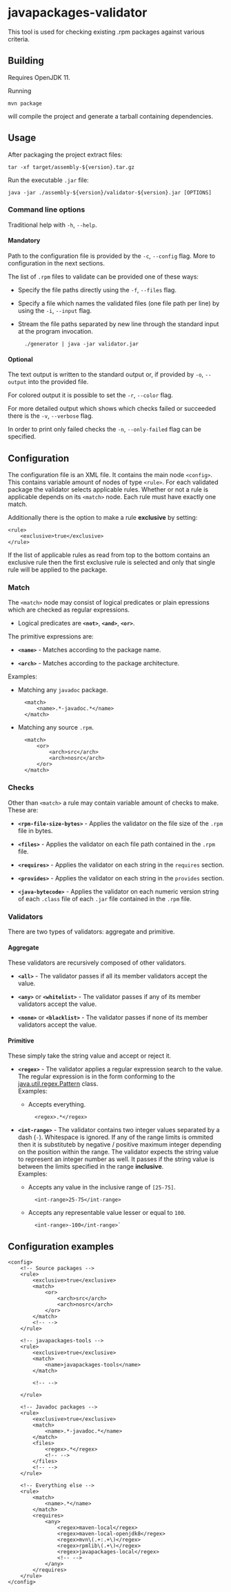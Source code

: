 # javapackages-validator

This tool is used for checking existing .rpm packages against various criteria.

## Building

Requires OpenJDK 11.

Running

	mvn package

will compile the project and generate a tarball containing dependencies.

## Usage

After packaging the project extract files:

	tar -xf target/assembly-${version}.tar.gz

Run the executable `.jar` file:

	java -jar ./assembly-${version}/validator-${version}.jar [OPTIONS]

### Command line options

Traditional help with `-h`, `--help`.

#### Mandatory

Path to the configuration file is provided by the `-c`, `--config` flag.
More to configuration in the next sections.

The list of `.rpm` files to validate can be provided one of these ways:

* Specify the file paths directly using the `-f`, `--files` flag.

* Specify a file which names the validated files (one file path per line) by
using the `-i`, `--input` flag.

* Stream the file paths separated by new line through the standard input at
the program invocation.

		./generator | java -jar validator.jar

#### Optional

The text output is written to the standard output or, if provided by `-o`,
`--output` into the provided file.

For colored output it is possible to set the `-r`, `--color` flag.

For more detailed output which shows which checks failed or succeeded there is
the `-v`, `--verbose` flag.

In order to print only failed checks the `-n`, `--only-failed` flag can be
specified.


## Configuration

The configuration file is an XML file.
It contains the main node `<config>`. This contains variable amount of nodes of
type `<rule>`. For each validated package the validator selects applicable
rules. Whether or not a rule is applicable depends on its `<match>` node. Each
rule must have exactly one match.

Additionally there is the option to make a rule **exclusive** by setting:

	<rule>
		<exclusive>true</exclusive>
	</rule>

If the list of applicable rules as read
from top to the bottom contains an exclusive rule then the first exclusive rule
is selected and only that single rule will be applied to the package.

### Match

The `<match>` node may consist of logical predicates or plain epressions which
are checked as regular expressions.

* Logical predicates are **`<not>`**, **`<and>`**, **`<or>`**.

The primitive expressions are:

* **`<name>`** -
Matches according to the package name.

* **`<arch>`** -
Matches according to the package architecture.

Examples:

* Matching any `javadoc` package.

		<match>
			<name>.*-javadoc.*</name>
		</match>

* Matching any source `.rpm`.

		<match>
			<or>
				<arch>src</arch>
				<arch>nosrc</arch>
			</or>
		</match>

### Checks

Other than `<match>` a rule may contain variable amount of checks to make. These
are:

* **`<rpm-file-size-bytes>`** -
Applies the validator on the file size of the `.rpm` file in bytes.

* **`<files>`** -
Applies the validator on each file path contained in the `.rpm` file.

* **`<requires>`** -
Applies the validator on each string in the `requires` section.

* **`<provides>`** -
Applies the validator on each string in the `provides` section.

* **`<java-bytecode>`** -
Applies the validator on each numeric version string of each `.class` file of
each `.jar` file contained in the `.rpm` file.

### Validators

There are two types of validators: aggregate and primitive.

#### Aggregate

These validators are recursively composed of other validators.

* **`<all>`** -
The validator passes if all its member validators accept the value.

* **`<any>`** or  **`<whitelist>`** -
The validator passes if any of its member validators accept the value.

* **`<none>`** or  **`<blacklist>`** -
The validator passes if none of its member validators accept the value.

#### Primitive

These simply take the string value and accept or reject it.

* **`<regex>`** -
The validator applies a regular expression search to the value. The regular
expression is in the form conforming to the [java.util.regex.Pattern](
https://docs.oracle.com/javase/8/docs/api/java/util/regex/Pattern.html
)
class.<br>
Examples:

	* Accepts everything.
	
			<regex>.*</regex>

* **`<int-range>`** -
The validator contains two integer values separated by a dash (`-`). Whitespace
is ignored. If any of the range limits is ommited then it is substituteb by
negative / positive maximum integer depending on the position within the range.
The validator expects the string value to represent an integer number as well.
It passes if the string value is between the limits specified in the range
**inclusive**.<br>
Examples:

	* Accepts any value in the inclusive range of `[25-75]`.
	
			<int-range>25-75</int-range>
			
	* Accepts any representable value lesser or equal to `100`.
	
			<int-range>-100</int-range>`

## Configuration examples

	<config>
		<!-- Source packages -->
		<rule>
			<exclusive>true</exclusive>
			<match>
				<or>
					<arch>src</arch>
					<arch>nosrc</arch>
				</or>
			</match>
			<!-- -->
		</rule>
		
		<!-- javapackages-tools -->
		<rule>
			<exclusive>true</exclusive>
			<match>
				<name>javapackages-tools</name>
			</match>
			
			<!-- -->
			
		</rule>
		
		<!-- Javadoc packages -->
		<rule>
			<exclusive>true</exclusive>
			<match>
				<name>.*-javadoc.*</name>
			</match>
			<files>
				<regex>.*</regex>
				<!-- -->
			</files>
			<!-- -->
		</rule>
		
		<!-- Everything else -->
		<rule>
			<match>
				<name>.*</name>
			</match>
			<requires>
				<any>
					<regex>maven-local</regex>
					<regex>maven-local-openjdk8</regex>
					<regex>mvn\(.+:.+\)</regex>
					<regex>rpmlib\(.+\)</regex>
					<regex>javapackages-local</regex>
					<!-- -->
				</any>
			</requires>
		</rule>
	</config>

